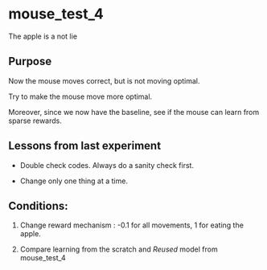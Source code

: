 # mouse_test_4

 The apple is a not lie


## Purpose

Now the mouse moves correct, but is not moving optimal.

Try to make the mouse move more optimal.

Moreover, since we now have the baseline, see if the mouse can learn from sparse rewards.

## Lessons from last experiment

- Double check codes. Always do a sanity check first.

- Change only one thing at a time.

## Conditions:

1. Change reward mechanism : -0.1 for all movements, 1 for eating the apple.

2. Compare learning from the scratch and *Reused* model from mouse_test_4